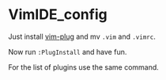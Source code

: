 # VimIDE_config

Just install [vim-plug](https://github.com/junegunn/vim-plug) and mv `.vim` and `.vimrc`.

Now run `:PlugInstall` and have fun.

For the list of plugins use the same command.

